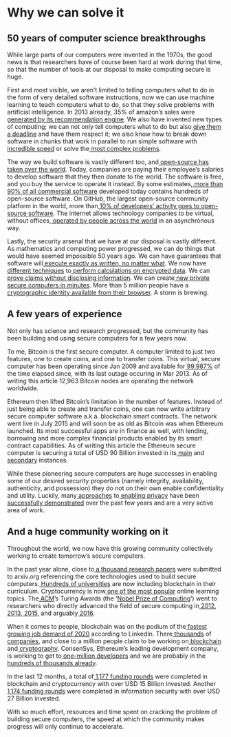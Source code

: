# Why we can solve it

## 50 years of computer science breakthroughs

While large parts of our computers were invented in the 1970s, the good news is that researchers have of course been hard at work during that time, so that the number of tools at our disposal to make computing secure is huge.

First and most visible, we aren’t limited to telling computers what to do in the form of very detailed software instructions, now we can use machine learning to teach computers what to do, so that they solve problems with artificial intelligence. In 2013 already, 35% of amazon’s sales were[ generated by its recommendation engine](https://www.mckinsey.com/industries/retail/our-insights/how-retailers-can-keep-up-with-consumers). We also have invented new types of computing; we can not only tell computers what to do but also[ give them a deadline](https://www.windriver.com/solutions/learning/rtos) and have them respect it; we also know how to break down software in chunks that work in parallel to run simple software with[ incredible speed](https://www.nvidia.com/en-sg/design-visualization/rtx/) or solve the[ most complex problems](https://www.fujitsu.com/global/about/innovation/fugaku/).

The way we build software is vastly different too, and[ open-source has taken over the world](https://techcrunch.com/2019/01/12/how-open-source-software-took-over-the-world/). Today, companies are paying their employee’s salaries to develop software that they then donate to the world. The software is free, and you buy the service to operate it instead. By some estimates,[ more than 90% of all commercial software](https://www.synopsys.com/software-integrity/resources/analyst-reports/open-source-security-risk-analysis.html?cmp=pr-sig) developed today contains hundreds of open-source software. On GitHub, the largest open-source community platform in the world, more than[ 10% of developers’ activity goes to open-source software](https://octoverse.github.com/). The internet allows technology companies to be virtual, without offices,[ operated by people across the world](https://about.gitlab.com/company/culture/all-remote/guide/) in an asynchronous way. 

Lastly, the security arsenal that we have at our disposal is vastly different. As mathematics and computing power progressed, we can do things that would have seemed impossible 50 years ago. We can have guarantees that software will[ execute exactly as written, no matter what](https://ethereum.org/en/what-is-ethereum/). We now have[ different techniques](https://www.unboundsecurity.com/resources/cryptography-via-multiparty-computation/) to[ perform calculations on encrypted data](https://www.nucypher.com/fully-homomorphic-encryption). We can[ prove claims without disclosing information](https://qed-it.com/technology/). We can create[ new private secure computers in minutes](https://www.kaleido.io/product/overview#blockchain-as-a-service). More than 5 million people have a[ cryptographic identity available from their browser](https://consensys.net/blog/metamask/metamask-surpasses-5-million-monthly-active-users/). A storm is brewing.

## A few years of experience

Not only has science and research progressed, but the community has been building and using secure computers for a few years now.

To me, Bitcoin is the first secure computer. A computer limited to just two features, one to create coins, and one to transfer coins. This virtual, secure computer has been operating since Jan 2009 and available for[ 99.987%](https://www.buybitcoinworldwide.com/bitcoin-uptime/) of the time elapsed since, with its last outage occuring in Mar 2013. As of writing this article 12,963 Bitcoin nodes are operating the network worldwide.

Ethereum then lifted Bitcoin’s limitation in the number of features. Instead of just being able to create and transfer coins, one can now write arbitrary secure computer software a.k.a. blockchain smart contracts. The network went live in July 2015 and will soon be as old as Bitcoin was when Ethereum launched. Its most successful apps are in finance as well, with lending, borrowing and more complex financial products enabled by its smart contract capabilities. As of writing this article the Ethereum secure computer is securing a total of USD 90 Billion invested in its[ main](https://defipulse.com/) and[ secondary](https://ethhole.link/) instances.

While these pioneering secure computers are huge successes in enabling some of our desired security properties \(namely integrity, availability, authenticity, and possession\) they do not on their own enable confidentiality and utility. Luckily, many[ approaches](https://z.cash/) to[ enabling](https://scrt.network/)[ privacy](https://medium.com/aztec-protocol/launching-aztec-2-0-rollup-ac7db8012f4b) have been[ successfully](https://www.getmonero.org/)[ demonstrated](https://zk.money/) over the past few years and are a very active area of work.

## And a huge community working on it

Throughout the world, we now have this growing community collectively working to create tomorrow’s secure computers.

In the past year alone, close to[ a thousand research papers](https://arxiv.org/search/advanced?advanced=&terms-0-operator=AND&terms-0-term=&terms-0-field=abstract&terms-1-operator=OR&terms-1-term=&terms-1-field=abstract&terms-2-operator=OR&terms-2-term=&terms-2-field=abstract&terms-3-operator=OR&terms-3-term=%22zero+knowledge+proof%22&terms-3-field=abstract&terms-4-operator=OR&terms-4-term=%22multi+party+computation%22&terms-4-field=abstract&terms-5-operator=OR&terms-5-term=%22fully+homomorphic+encryption%22&terms-5-field=abstract&terms-6-operator=OR&terms-6-term=blockchain&terms-6-field=abstract&terms-7-operator=OR&terms-7-term=%22smart+contracts%22&terms-7-field=abstract&classification-computer_science=y&classification-physics_archives=all&classification-include_cross_list=include&date-filter_by=past_12&date-year=&date-from_date=&date-to_date=&date-date_type=submitted_date&abstracts=show&size=50&order=-announced_date_first) were submitted to arxiv.org referencing the core technologies used to build secure computers.[ Hundreds of universities](https://howtostudyblockchain.com/blockchain-courses/) are now including blockchain in their curriculum. Cryptocurrency is now[ one of the most popular](https://www.udemy.com/featured-topics/) online learning topics. The[ ACM](https://www.acm.org/)’s Turing Awards \(the ‘[Nobel Prize of Computing](https://en.wikipedia.org/wiki/List_of_prizes_known_as_the_Nobel_of_a_field_or_the_highest_honors_of_a_field#Computer_science)’\) went to researchers who directly advanced the field of secure computing in[ 2012](https://web.archive.org/web/20130318034311/http:/www.acm.org/press-room/news-releases/2013/turing-award-12/),[ 2013](https://amturing.acm.org/award_winners/lamport_1205376.cfm),[ 2015](https://amturing.acm.org/award_winners/diffie_8371646.cfm), and arguably[ 2016](https://amturing.acm.org/award_winners/berners-lee_8087960.cfm).

When it comes to people, blockchain was on the podium of the[ fastest growing job demand of 2020](https://www.linkedin.com/pulse/linkedin-emerging-jobs-2020-why-top-how-long-last-pai/) according to LinkedIn. There[ thousands](https://www.linkedin.com/search/results/companies/?keywords=blockchain) of[ companies](https://www.linkedin.com/search/results/companies/?keywords=cryptography), and close to a million people claim to be working on[ blockchain](https://www.linkedin.com/search/results/people/?keywords=blockchain) and[ cryptography](https://www.linkedin.com/search/results/people/?keywords=cryptography). ConsenSys, Ethereum’s leading development company, is working to get to[ one-million developers](https://media.consensys.net/one-million-ethereum-developers-five-consensys-announcements-from-devcon-5-28520ce63d73) and we are probably in the[ hundreds of thousands already](https://www.trufflesuite.com/dashboard).

In the last 12 months, a total of[ 1,177 funding rounds](https://www.crunchbase.com/search/funding_rounds/f0932ded87d3b449767bcdca6fe86391) were completed in blockchain and cryptocurrency with over USD 15 Billion invested. Another[ 1,174 funding rounds](https://www.crunchbase.com/search/funding_rounds/94538a046bca00b98b6863d4aaf933a0) were completed in information security with over USD 27 Billion invested.

With so much effort, resources and time spent on cracking the problem of building secure computers, the speed at which the community makes progress will only continue to accelerate.  


